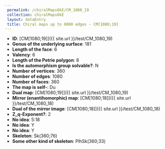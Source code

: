 ```yaml
--- 
 permalink: /chiralMaps6kE/CM_1080_19 
 collection: chiralMaps6kE
 layout: dataEntry
 title: Chiral maps up to 6000 edges - CM[1080;19]
---
```


- **ID**: [CM[1080;19]]({{ site.url }}/test/CM_1080_19)
- **Genus of the underlying surface**: 181
- **Length of the face**: 6
- **Valency**: 6
- **Length of the Petrie polygon**: 8
- **Is the automorphism group solvable?**: N
- **Number of vertices**: 360
- **Number of edges**: 1080
- **Number of faces**: 360
- **The map is self-**: Du
- **Dual map**: [CM[1080;19]]({{ site.url }}/test/CM_1080_19)
- **Mirror (enantihomorphic) map**: [CM[1080;18]]({{ site.url }}/test/CM_1080_18)
- **Dual of the mirror image**: [CM[1080;18]]({{ site.url }}/test/CM_1080_18)
- **Z_q-Exponent?**: 2
- **No idea**:  5:18
- **No idea**: Y
- **No idea**: Y
- **Skeleton**: Sk(360;76)
- **Some other kind of skeleton**: PlhSk(360;33)
